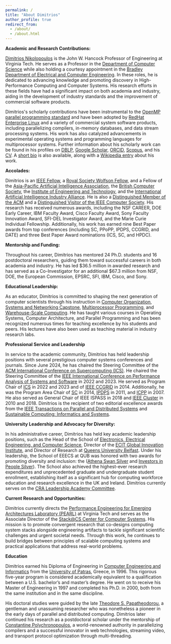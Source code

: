 ```yaml
---
permalink: /
title: "About Dimitrios"
author_profile: true
redirect_from: 
  - /about/
  - /about.html
---
```


**Academic and Research Contributions:**

[Dimitrios Nikolopoulos](https://en.wikipedia.org/wiki/Dimitrios_S._Nikolopoulos) is the John W. Hancock Professor of Engineering at Virginia Tech. He serves as a Professor in the [Department of Computer Science](https://www.cs.vt.edu) while also holding a courtesy appointment in the [Bradley Department of Electrical and Computer Engineering](https://ece.vt.edu/). In these roles, he is dedicated to advancing knowledge and promoting discovery in High-Performance Computing and Computer Systems. His research efforts in these fields have had a significant impact on both academia and industry, aiding in the development of industry standards and the improvement of commercial software products. 

Dimitrios's scholarly contributions have been instrumental to the [OpenMP parallel programming standard](https://www.openmp.org) and have been adopted by [RedHat Enterprise Linux](https://www.redhat.com/en/technologies/linux-platforms/enterprise-linux) and a variety of commercial system software products, including parallelizing compilers, in-memory databases, and data stream processing systems. His work has also catalyzed advancements in experimental operating systems and programming languages for multiprocessor systems. Further information about his scholarly work can be found in his profiles on [DBLP](https://dblp.org/pid/50/1235.html), [Google Scholar](https://scholar.google.com/citations?user=PkCuYUQAAAAJ&hl=en), [ORCID](https://orcid.org/0000-0003-0217-8307), [Scopus](https://www.scopus.com/authid/detail.uri?authorId=7004096576), and his [CV](./cv.pdf). A [short bio](./bio.txt) is also available, along with a [Wikipedia entry](https://en.wikipedia.org/wiki/Dimitrios_S._Nikolopoulos) about his work.

**Accolades:**

Dimitrios is an [IEEE Fellow](https://www.ieee.org/membership/fellows/index.html), a [Royal Society Wolfson Fellow](https://royalsociety.org/grants-schemes-awards/grants/royal-society-wolfson-fellowship/), and a Fellow of the [Asia-Pacific Artificial Intelligence Association](https://www.aaia-ai.org/fellows), the [British Computer Society](https://www.bcs.org/membership-and-registrations/become-a-member/bcs-fellowship/), the [Institute of Engineering and Technology](https://www.theiet.org/membership/become-a-member/fellow-membership/), and the [International Artificial Intelligence Industry Alliance](https://www.aiia-ai.org/). He is also a [Distinguished Member of the ACM](https://awards.acm.org/distinguished-members) and a [Distinguished Visitor of the IEEE Computer Society](https://www.computer.org/communities/professional-chapters/distinguished-visitors-program). His research has received numerous awards, including the NSF CAREER, DOE Early Career, IBM Faculty Award, Cisco Faculty Award, Sony Faculty Innovation Award, SFI-DEL Investigator Award, and the Marie Curie Individual Fellowship. Additionally, his work has earned nine Best Paper awards from top conferences (including SC, PPoPP, IPDPS, CCGRID, and DATE) and three Best Paper Award nominations (ICS, SC, and HPDC). 

**Mentorship and Funding:**

Throughout his career, Dimitrios has mentored 24 Ph.D. students and 16 postdoctoral researchers, guiding them toward successful careers in both academia and industry. He has led $36.5 million in awarded research and has served as a Co-Investigator for an additional $67.3 million from NSF, DOE, the European Commission, EPSRC, SFI, IBM, Cisco, and Sony.

**Educational Leadership:**

As an educator, Dimitrios is committed to shaping the next generation of computer scientists through his instruction in [Computer Organization](https://cs.vt.edu/Undergraduate/courses/CS2506.html), [Systems and Networking Capstone](https://cs.vt.edu/Undergraduate/courses/CS4284.html), [Multiprocessor Programming](https://cs.vt.edu/Graduate/Courses/GradCourseDescriptions.html#CS510), and [Warehouse-Scale Computing](https://cs.vt.edu/Graduate/Courses/GradCourseDescriptions.html#CS5914). He has taught various courses in Operating Systems, Computer Architecture, and Parallel Programming and has been recognized numerous times for teaching excellence by his students and peers. His lectures have also been used as teaching material in industry research labs.

**Professional Service and Leadership**

In service to the academic community, Dimitrios has held leadership positions with several prestigious computer systems conferences and journals. Since June 2024, he has chaired the Steering Committee of the [ACM International Conference on Supercomputing (ICS)](https://www.ics-conference.org/). He chaired the Steering Committee of the [IEEE International Conference on Performance Analysis of Systems and Software](https://ispass.org) in 2022 and 2023. He served as Program Chair of [ICS](https://www.ics-conference.org) in 2022 and 2023 and of [IEEE CCGRID](http://datasys.cs.iit.edu/events/CCGrid2014/) in 2014. Additionally, he was the Program Area Chair of [SC](https://supercomputing.org) in 2014, [IPDPS](https://ipdps.org) in 2011, and [ICPP](https://www.icpp-conf.org) in 2007. He also served as General Chair of IEEE ISPASS in 2018 and [IEEE Cluster](https://clustercomp.org) in 2010 and 2018. Dimitrios is the recipient of two editorial excellence awards from the [IEEE Transactions on Parallel and Distributed Systems](https://ieeexplore.ieee.org/xpl/RecentIssue.jsp?punumber=71) and [Sustainable Computing: Informatics and Systems](https://www.sciencedirect.com/journal/sustainable-computing-informatics-and-systems). 


**University Leadership and Advocacy for Diversity:**

In his administrative career, Dimitrios has held key academic leadership positions, such as the Head of the School of [Electronics, Electrical Engineering, and Computer Science](https://www.qub.ac.uk/schools/eeecs/), Director of the [ECIT Global Innovation Institute](https://www.google.com/search?client=safari&rls=en&q=ECIT+QUB&ie=UTF-8&oe=UTF-8&safe=active), and Director of Research at [Queens University Belfast](https://www.qub.ac.uk). Under his leadership, the School of EEECS at QUB was honored with two awards for promoting diversity and inclusion: the ([Athena Swan Silver](https://www.advance-he.ac.uk/equality-charters/athena-swan-charter) and [Investors in People Silver](https://www.investorsinpeople.com)). The School also achieved the highest-ever research expenditures and unprecedented graduate and undergraduate student enrollment, establishing itself as a significant hub for computing workforce education and research excellence in the UK and Ireland. Dimitrios currently serves on the [CRA Leadership Academy Committee](https://cra.org/cra-leadership-academy-for-faculty/).

**Current Research and Opportunities:**

Dimitrios currently directs the [Performance Engineering for Emerging Architectures Laboratory (PEARL)](https://www.linkedin.com/company/performance-of-emerging-architectures-laboratory) at Virginia Tech and serves as the Associate Director of the [Stack@CS Center for Computer Systems](https://www.google.com/search?client=safari&rls=en&q=Stack%40CS+VT&ie=UTF-8&oe=UTF-8&safe=active). His mission is to promote convergent research that co-designs computing system stacks alongside engineering artifacts to tackle significant scientific challenges and urgent societal needs. Through this work, he continues to build bridges between principles of scalable computing systems and practical applications that address real-world problems.

**Education**

Dimitrios earned his Diploma of Engineering in [Computer Engineering and Informatics](https://www.ceid.upatras.gr) from the [University of Patras](https://www.upatras.gr), Greece, in 1996. This rigorous five-year program is considered academically equivalent to a qualification between a U.S. bachelor’s and master’s degree. He went on to receive his Master of Engineering in 1997 and completed his Ph.D. in 2000, both from the same institution and in the same discipline.

His doctoral studies were guided by the late [Theodore S. Papatheodorou](http://old.math.upatras.gr/~vrahatis/papers/other/AkrivisDGHKNSV16_APPL_NUMER_MATH_104_pp99-102_2016.pdf), a gentleman and unassuming researcher who was nonetheless a pioneer in the early days of parallel and distributed computing. Dimitrios later continued his research as a postdoctoral scholar under the mentorship of [Constantine Polychronopoulos](https://www.linkedin.com/in/constantinepolychronopoulos/), a world-renowned authority in parallelizing compilers and a successful innovator in web technologies, streaming video, and transport protocol optimization through multi-threading.

